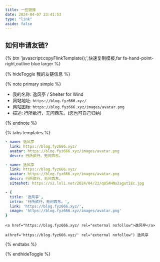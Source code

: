 ```yaml
---
title: 一些链接
date: 2024-04-07 23:41:53
type: "link"
aside: false
---
```


<script>
function copyFlinkTemplate() {
    const text = `\`\`\`yaml
- name: #博客名称
  link: #博客地址
  avatar: #博客头像
  descr: #来点介绍
\`\`\``;
    navigator.clipboard.writeText(text).then(function() {
        Snackbar.show({
            text: '已复制模板！快去评论区留言吧～',
            pos: 'top-right',
            showAction: false
        });
    }, function(err) {
        Snackbar.show({
            text: '好像没复制成功，或许检查一下剪切板权限？',
            pos: 'top-right',
            showAction: false
        });
    });
    e.dispatchEvent(t);
}
</script>

## 如何申请友链?

{% btn 'javascript:copyFlinkTemplate();',快速复制模板,far fa-hand-point-right,outline blue larger %}

{% hideToggle 我的友链信息 %}

{% note primary simple %}

- 我的名称: 逸风亭 / Shelter for Wind
- 网站地址: `https://blog.fyz666.xyz/`
- 网站图标: `https://blog.fyz666.xyz/images/avatar.png`
- 描述: 行所欲行，无问西东。(您也可自己归纳)

{% endnote %}

{% tabs templates %}

<!-- tab Butterfly -->
```yaml
- name: 逸风亭
  link: https://blog.fyz666.xyz/
  avatar: https://blog.fyz666.xyz/images/avatar.png
  descr: 行所欲行，无问西东。
```
<!-- endtab -->

<!-- tab Candy -->
```yaml
- name: 逸风亭
  link: https://blog.fyz666.xyz/
  avatar: https://blog.fyz666.xyz/images/avatar.png
  descr: 行所欲行，无问西东。
  siteshot: https://s2.loli.net/2024/04/23/qU5AHNo2agutiEc.jpg
```
<!-- endtab -->

<!-- tab Fluid -->
```yaml
- {
  title: '逸风亭',
  intro: '行所欲行，无问西东。',
  link: 'https://blog.fyz666.xyz/',
  image: 'https://blog.fyz666.xyz/images/avatar.png'
}
```
<!-- endtab -->

<!-- tab HTML -->
```markup
<a href="https://blog.fyz666.xyz/ rel="external nofollow">逸风亭</a>
```
<!-- endtab -->

<!-- tab Jade -->
```pug
a(href='https://blog.fyz666.xyz/' rel="external nofollow") 逸风亭
```
<!-- endtab -->

{% endtabs %}

{% endhideToggle %}

